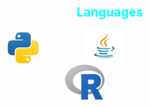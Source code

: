 <h1 style="text-align: center; color: aqua">Languages</h1>


<img src="icons/python.png" alt="Python" style="width:70px;height:70px;margin-left: 20px"/>

<img src="icons/java.png" alt="Python" style="width:90px;height:80px;margin-left: 100px"/>

<img src="icons/r.png" alt="Python" style="width:90px;height:80px;margin-left: 150px"/>
